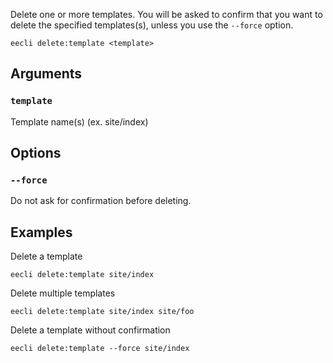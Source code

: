 Delete one or more templates. You will be asked to confirm that you want to delete the specified templates(s), unless you use the `--force` option.

```
eecli delete:template <template>
```

## Arguments

### `template`

Template name(s) (ex. site/index)

## Options

### `--force`

Do not ask for confirmation before deleting.

## Examples

Delete a template

```
eecli delete:template site/index
```

Delete multiple templates

```
eecli delete:template site/index site/foo
```

Delete a template without confirmation

```
eecli delete:template --force site/index
```